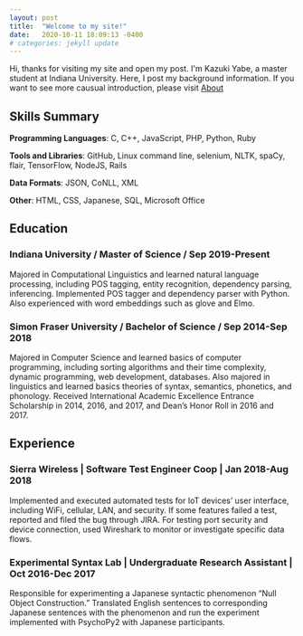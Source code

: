 ```yaml
---
layout: post
title:  "Welcome to my site!"
date:   2020-10-11 18:09:13 -0400
# categories: jekyll update
---
```

Hi, thanks for visiting my site and open my post. I'm Kazuki Yabe, a master student at Indiana University. Here, I post my background information. If you want to see more causual introduction, please visit [About](/about/)

## Skills Summary
**Programming Languages**: C, C++, JavaScript, PHP, Python, Ruby

**Tools and Libraries**: GitHub, Linux command line, selenium, NLTK, spaCy, flair, TensorFlow, NodeJS, Rails

**Data Formats**: JSON, CoNLL, XML

**Other**: HTML, CSS, Japanese, SQL, Microsoft Office

## Education
### Indiana University / Master of Science / Sep 2019-Present
Majored in Computational Linguistics and learned natural language processing, including POS tagging, entity recognition, dependency parsing, inferencing. Implemented POS tagger and dependency parser with Python. Also experienced with word embeddings such as glove and Elmo.
### Simon Fraser University / Bachelor of Science / Sep 2014-Sep 2018
Majored in Computer Science and learned basics of computer programming, including sorting algorithms and their time complexity, dynamic programming, web development, databases. Also majored in linguistics and learned basics theories of syntax, semantics, phonetics, and phonology. Received International Academic Excellence Entrance Scholarship in 2014, 2016, and 2017, and Dean’s Honor Roll in 2016 and 2017.

## Experience
### Sierra Wireless | Software Test Engineer Coop | Jan 2018-Aug 2018
Implemented and executed automated tests for IoT devices’ user interface, including WiFi, cellular, LAN, and security. If some features failed a test, reported and filed the bug through JIRA. For testing port security and device connection, used Wireshark to monitor or investigate specific data flows.
### Experimental Syntax Lab | Undergraduate Research Assistant | Oct 2016-Dec 2017
Responsible for experimenting a Japanese syntactic phenomenon “Null Object Construction.” Translated English sentences to corresponding Japanese sentences with the phenomenon and run the experiment implemented with PsychoPy2 with Japanese participants. 


